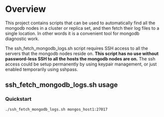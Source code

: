 # Overview

This project contains scripts that can be used to automatically find all the mongodb nodes in a cluster or replica set, and then fetch their log files to a single location. In other words it is a convenient tool for mongodb diagnostic work.

The ssh\_fetch\_mongodb\_logs.sh script requires SSH access to all the servers that the mongodb nodes reside on. **This script has no use without password-less SSH to all the hosts the mongodb nodes are on.** The ssh access could be setup permanently by using keypair management, or just enabled temporarily using sshpass.

## ssh\_fetch\_mongodb\_logs.sh usage

### Quickstart

```bash
./ssh_fetch_mongodb_logs.sh mongos_host1:27017
```
